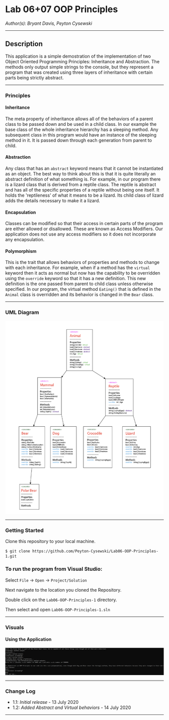 # Lab 06+07 OOP Principles

*Author(s): Bryant Davis, Peyton Cysewski*

----

## Description
This application is a simple demostration of the implementation of two Object Oriented Programming Principles: Inheritance and Abstraction. The methods only output simple strings to the console, but they represent a program that was created using three layers of inheritance with certain parts being strictly abstract.

---

### Principles

#### Inheritance
The meta property of inheritance allows all of the behaviors of a parent class to be passed down and be used in a child class. In our example the base class of the whole inheritance hierarchy has a sleeping method. Any subsequent class in this program would have an instance of the sleeping method in it. It is passed down through each generation from parent to child.

#### Abstraction
Any class that has an ```abstract``` keyword means that it cannot be instantiated as an object. The best way to think about this is that it is quite literally an abstract definition of what something is. For example, in our program there is a lizard class that is derived from a reptile class. The reptile is abstract and has all of the specific properties of a reptile without being one itself. It holds the 'reptileness' of what it means to be a lizard. Its child class of lizard adds the details necessary to make it a lizard.

#### Encapsulation
Classes can be modified so that their access in certain parts of the program are either allowed or disallowed. These are known as Access Modifiers. Our application does not use any access modifiers so it does not incorporate any encapsulation.

#### Polymorphism
This is the trait that allows behaviors of properties and methods to change with each inheritance. For example, when if a method has the ```virtual``` keyword then it acts as normal but now has the capability to be overridden using the ```override``` keyword so that it has a new definition. This new definition is the one passed from parent to child class unless otherwise specified. In our program, the virtual method ```Eating()``` that is defined in the ```Animal``` class is overridden and its behavior is changed in the ```Bear``` class.

---

### UML Diagram
![Inheritance Diagram](./assets/Lab07Diagram.png)

---

### Getting Started
Clone this repository to your local machine.

```
$ git clone https://github.com/Peyton-Cysewski/Lab06-OOP-Principles-1.git
```

### To run the program from Visual Studio:
Select ```File``` -> ```Open``` -> ```Project/Solution```

Next navigate to the location you cloned the Repository.

Double click on the ```Lab06-OOP-Principles-1``` directory.

Then select and open ```Lab06-OOP-Principles-1.sln```

---

### Visuals


#### Using the Application
![Middle](./assets/console2.png)

---

### Change Log
- 1.1: *Initial release* - 13 July 2020
- 1.2: *Added Abstract and Virtual behaviors* - 14 July 2020

------------------------------